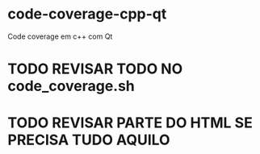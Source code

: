 # code-coverage-cpp-qt
Code coverage em c++ com Qt

# TODO REVISAR TODO NO code_coverage.sh
# TODO REVISAR PARTE DO HTML SE PRECISA TUDO AQUILO
